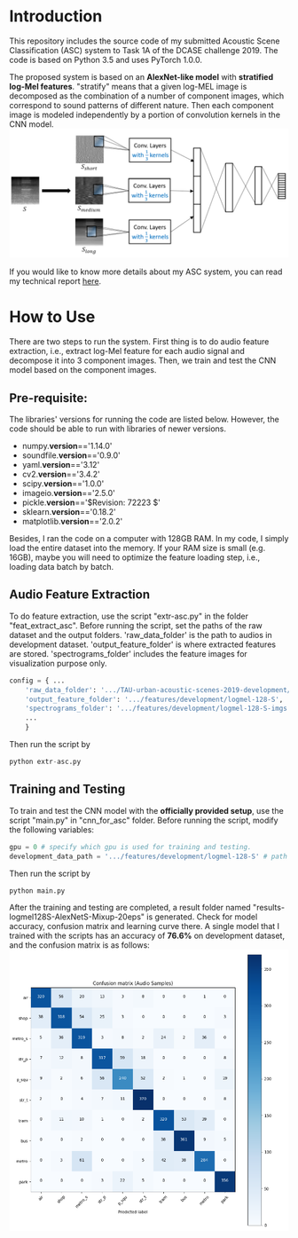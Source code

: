 # Introduction

This repository includes the source code of my submitted Acoustic Scene Classification (ASC) system to Task 1A of the DCASE challenge 2019. The code is based on Python 3.5 and uses PyTorch 1.0.0.

The proposed system is based on an **AlexNet-like model** with **stratified log-Mel features**. "stratify" means that a given log-MEL image is decomposed as the combination of a number of component images, which correspond to sound patterns of different nature. Then each component image is modeled independently by a portion of convolution kernels in the CNN model.
![](system_framework.png)

If you would like to know more details about my ASC system, you can read my technical report [here](http://dcase.community/documents/challenge2019/technical_reports/DCASE2019_Wu_24.pdf). 

# How to Use

There are two steps to run the system. First thing is to do audio feature extraction, i.e., extract log-Mel feature for each audio signal and decompose it into 3 component images. Then, we train and test the CNN model based on the component images.


## Pre-requisite:
The libraries' versions for running the code are listed below. However, the code should be able to run with libraries of newer versions. 

- numpy.__version__=='1.14.0'
- soundfile.__version__=='0.9.0'
- yaml.__version__=='3.12'
- cv2.__version__=='3.4.2'
- scipy.__version__=='1.0.0'
- imageio.__version__=='2.5.0'
- pickle.__version__=='$Revision: 72223 $'
- sklearn.__version__=='0.18.2'
- matplotlib.__version__=='2.0.2'

Besides, I ran the code on a computer with 128GB RAM. In my code, I simply load the entire dataset into the memory. If your RAM size is small (e.g. 16GB), maybe you will need to optimize the feature loading step, i.e., loading data batch by batch.

## Audio Feature Extraction

To do feature extraction, use the script "extr-asc.py" in the folder "feat_extract_asc". Before running the script, set the paths of the raw dataset and the output folders. 'raw_data_folder' is the path to audios in development dataset. 'output_feature_folder' is where extracted features are stored. 'spectrograms_folder' includes the feature images for visualization purpose only.

```python
config = { ...
	'raw_data_folder': '.../TAU-urban-acoustic-scenes-2019-development/audio',
	'output_feature_folder': '.../features/development/logmel-128-S',
	'spectrograms_folder': '.../features/development/logmel-128-S-imgs',
	...
	}
```
Then run the script by
```python
python extr-asc.py
```

## Training and Testing

To train and test the CNN model with the **officially provided setup**, use the script "main.py" in "cnn_for_asc" folder. Before running the script, modify the following variables:

```python
gpu = 0 # specify which gpu is used for training and testing.
development_data_path = '.../features/development/logmel-128-S' # path to feature folder.
```
Then run the script by 
```python
python main.py
```
After the training and testing are completed, a result folder named "results-logmel128S-AlexNetS-Mixup-20eps" is generated. Check for model accuracy, confusion matrix and learning curve there. A single model that I trained with the scripts has an accuracy of **76.6%** on development dataset, and the confusion matrix is as follows:
![](cnf_mtx.png)
